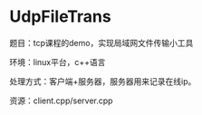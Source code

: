 # UdpFileTrans

题目：tcp课程的demo，实现局域网文件传输小工具

环境：linux平台，c++语言

处理方式：客户端+服务器，服务器用来记录在线ip。

资源：client.cpp/server.cpp